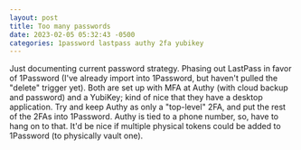 ```yaml
---
layout: post
title: Too many passwords
date: 2023-02-05 05:32:43 -0500
categories: 1password lastpass authy 2fa yubikey
---
```


Just documenting current password strategy.
Phasing out LastPass in favor of 1Password (I've already import into 1Password, but haven't pulled the "delete" trigger yet).
Both are set up with MFA at Authy (with cloud backup and password) and a YubiKey; kind of nice that they have a desktop application.
Try and keep Authy as only a "top-level" 2FA, and put the rest of the 2FAs into 1Password.
Authy is tied to a phone number, so, have to hang on to that.
It'd be nice if multiple physical tokens could be added to 1Password (to physically vault one).
